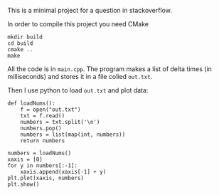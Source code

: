 This is a minimal project for a question in stackoverflow.

In order to compile this project you need CMake
```
mkdir build 
cd build
cmake ..
make
```

All the code is in `main.cpp`. The program makes a list of delta times (in milliseconds) and stores it in a file colled `out.txt`.

Then I use python to load `out.txt` and plot data:

```
def loadNums():
	f = open("out.txt")
	txt = f.read()
	numbers = txt.split('\n')
	numbers.pop()
	numbers = list(map(int, numbers))
	return numbers
	
numbers = loadNums()
xaxis = [0]
for y in numbers[:-1]:
	xaxis.append(xaxis[-1] + y)
plt.plot(xaxis, numbers)
plt.show()
```
